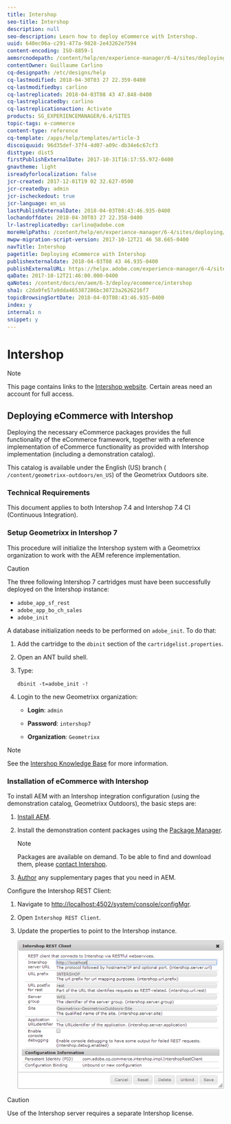 ```yaml
---
title: Intershop
seo-title: Intershop
description: null
seo-description: Learn how to deploy eCommerce with Intershop.
uuid: 640ec06a-c291-477a-9828-2e43262e7594
content-encoding: ISO-8859-1
aemsrcnodepath: /content/help/en/experience-manager/6-4/sites/deploying/using/intershop
contentOwner: Guillaume Carlino
cq-designpath: /etc/designs/help
cq-lastmodified: 2018-04-30T03 27 22.359-0400
cq-lastmodifiedby: carlino
cq-lastreplicated: 2018-04-03T08 43 47.848-0400
cq-lastreplicatedby: carlino
cq-lastreplicationaction: Activate
products: SG_EXPERIENCEMANAGER/6.4/SITES
topic-tags: e-commerce
content-type: reference
cq-template: /apps/help/templates/article-3
discoiquuid: 96d35def-37f4-4d07-a09c-db34e6c67cf3
disttype: dist5
firstPublishExternalDate: 2017-10-31T16:17:55.972-0400
gnavtheme: light
isreadyforlocalization: false
jcr-created: 2017-12-01T19 02 32.627-0500
jcr-createdby: admin
jcr-ischeckedout: true
jcr-language: en_us
lastPublishExternalDate: 2018-04-03T08:43:46.935-0400
lochandoffdate: 2018-04-30T03 27 22.358-0400
lr-lastreplicatedby: carlino@adobe.com
moreHelpPaths: /content/help/en/experience-manager/6-4/sites/deploying/morehelp/e-commerce;/content/help/en/experience-manager/6-4/sites/deploying/morehelp/e-commerce
mwpw-migration-script-version: 2017-10-12T21 46 58.665-0400
navTitle: Intershop
pagetitle: Deploying eCommerce with Intershop
publishexternaldate: 2018-04-03T08 43 46.935-0400
publishExternalURL: https://helpx.adobe.com/experience-manager/6-4/sites/deploying/using/intershop.html
qaDate: 2017-10-12T21:46:00.000-0400
qaNotes: /content/docs/en/aem/6-3/deploy/ecommerce/intershop
sha1: c2da9fe57a9dda465387286bc30723a2626216f7
topicBrowsingSortDate: 2018-04-03T08:43:46.935-0400
index: y
internal: n
snippet: y
---
```


# Intershop

>[!NOTE]
>
>This page contains links to the [Intershop website](http://www.intershop.com/). Certain areas need an account for full access.

## Deploying eCommerce with Intershop

Deploying the necessary eCommerce packages provides the full functionality of the eCommerce framework, together with a reference implementation of eCommerce functionality as provided with Intershop implementation (including a demonstration catalog).

This catalog is available under the English (US) branch ( `/content/geometrixx-outdoors/en_US`) of the Geometrixx Outdoors site.

### Technical Requirements

This document applies to both Intershop 7.4 and Intershop 7.4 CI (Continuous Integration).

### Setup Geometrixx in Intershop 7

This procedure will initialize the Intershop system with a Geometrixx organization to work with the AEM reference implementation.

>[!CAUTION]
>
>The three following Intershop 7 cartridges must have been successfully deployed on the Intershop instance:
>
>* `adobe_app_sf_rest`
>* `adobe_app_bo_ch_sales`
>* `adobe_init`
>

A database initialization needs to be performed on `adobe_init`. To do that:

1. Add the cartridge to the `dbinit` section of the `cartridgelist.properties`.
1. Open an ANT build shell.
1. Type:

   ```shell
   dbinit -t=adobe_init -!
   ```

1. Login to the new Geometrixx organization:

    * **Login**: `admin`
    
    * **Password**: `intershop7`
    
    * **Organization**: `Geometrixx`

>[!NOTE]
>
>See the [Intershop Knowledge Base](https://support.intershop.com/kb/index.php) for more information.

### Installation of eCommerce with Intershop

To install AEM with an Intershop integration configuration (using the demonstration catalog, Geometrixx Outdoors), the basic steps are:

1. [Install AEM](deploy.md).
1. Install the demonstration content packages using the [Package Manager](/content/help/en/experience-manager/6-4/sites/administering/using/package-manager).

   >[!NOTE]
   >
   >Packages are available on demand. To be able to find and download them, please [contact Intershop](http://www.intershop.com/contact).

1. [Author](/content/help/en/experience-manager/6-4/sites/authoring/using/page-authoring) any supplementary pages that you need in AEM.

Configure the Intershop REST Client:

1. Navigate to [http://localhost:4502/system/console/configMgr](http://localhost:4502/system/console/configMgr).
1. Open `Intershop REST Client`.
1. Update the properties to point to the Intershop instance.

   ![](assets/chlimage_1-158.png)

>[!CAUTION]
>
>Use of the Intershop server requires a separate Intershop license.

